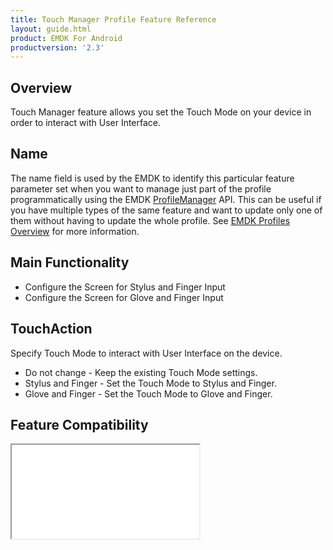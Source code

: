 ```yaml
---
title: Touch Manager Profile Feature Reference
layout: guide.html
product: EMDK For Android
productversion: '2.3'
---
```



## Overview

Touch Manager feature allows you set the Touch Mode on your device in order to interact with User Interface.

## Name
The name field is used by the EMDK to identify this particular feature parameter set when you want to manage just part of the profile programmatically using the EMDK [ProfileManager](../../../api/core/ProfileManager) API. This can be useful if you have multiple types of the same feature and want to update only one of them without having to update the whole profile. See [EMDK Profiles Overview](../usingwizard) for more information.

## Main Functionality

* Configure the Screen for Stylus and Finger Input
* Configure the Screen for Glove and Finger Input

## TouchAction
Specify Touch Mode to interact with User Interface on the device.

* Do not change - Keep the existing Touch Mode settings.
* Stylus and Finger - Set the Touch Mode to Stylus and Finger.
* Glove and Finger - Set the Touch Mode to Glove and Finger.

## Feature Compatibility
<iframe src="compare.html#mx=4.3&csp=TouchMgr&os=All&embed=true"></iframe> 














